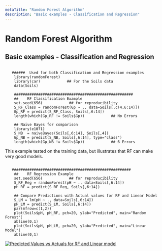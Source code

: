 ```yaml
---
metaTitle: "Random Forest Algorithm"
description: "Basic examples - Classification and Regression"
---
```


# Random Forest Algorithm




## Basic examples - Classification and Regression


```

   ######  Used for both Classification and Regression examples
    library(randomForest)
    library(car)            ## For the Soils data
    data(Soils)
    
    ######################################################
    ##    RF Classification Example
    set.seed(656)            ## for reproducibility
    S_RF_Class = randomForest(Gp ~ ., data=Soils[,c(4,6:14)])
    Gp_RF = predict(S_RF_Class, Soils[,6:14])
    length(which(Gp_RF != Soils$Gp))            ## No Errors

    ## Naive Bayes for comparison
    library(e1071)
    S_NB  = naiveBayes(Soils[,6:14], Soils[,4]) 
    Gp_NB = predict(S_NB, Soils[,6:14], type="class")
    length(which(Gp_NB != Soils$Gp))            ## 6 Errors

```

This example tested on the training data, but illustrates that RF can make very good models.

```

   ######################################################
    ##    RF Regression Example
    set.seed(656)            ## for reproducibility
    S_RF_Reg = randomForest(pH ~ ., data=Soils[,6:14])
    pH_RF = predict(S_RF_Reg, Soils[,6:14])

    ## Compare Predictions with Actual values for RF and Linear Model
    S_LM = lm(pH ~ ., data=Soils[,6:14])
    pH_LM = predict(S_LM, Soils[,6:14])
    par(mfrow=c(1,2))
    plot(Soils$pH, pH_RF, pch=20, ylab="Predicted", main="Random Forest")
    abline(0,1)
    plot(Soils$pH, pH_LM, pch=20, ylab="Predicted", main="Linear Model")
    abline(0,1)

```

[<img src="https://i.stack.imgur.com/ieM8R.png" alt="Predicted Values vs Actuals for RF and Linear model" />](https://i.stack.imgur.com/ieM8R.png)

